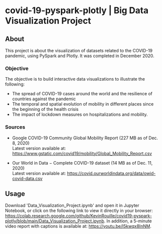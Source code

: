 # covid-19-pyspark-plotly | Big Data Visualization Project

## About

This project is about the visualization of datasets related to the COVID-19 pandemic, using PySpark and Plotly. It was completed in December 2020.

### Objective

The objective is to build interactive data visualizations to illustrate the following:
* The spread of COVID-19 cases around the world and the resilience of countries against the pandemic
* The temporal and spatial evolution of mobility in different places since the beginning of the health crisis
* The impact of lockdown measures on hospitalizations and mobility.

### Sources

* Google COVID-19 Community Global Mobility Report (227 MB as of Dec. 8, 2020)  
Latest version available at: https://www.gstatic.com/covid19/mobility/Global_Mobility_Report.csv

* Our World in Data − Complete COVID-19 dataset (14 MB as of Dec. 11, 2020)  
Latest version available at: https://covid.ourworldindata.org/data/owid-covid-data.csv

## Usage

Download 'Data_Visualization_Project.ipynb' and open it in Jupyter Notebook, or click on the following link to view it directly in your browser: https://colab.research.google.com/github/KevinRouille/covid19-pyspark-plotly/blob/main/Data_Visualization_Project.ipynb.
In addition, a 5-minute video report with captions is available at: https://youtu.be/I5kwqx8InNM.
